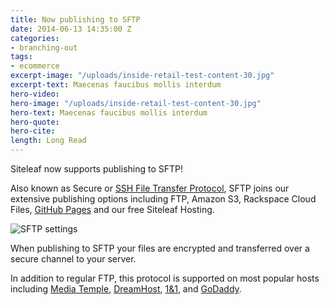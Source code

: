 ```yaml
---
title: Now publishing to SFTP
date: 2014-06-13 14:35:00 Z
categories:
- branching-out
tags:
- ecommerce
excerpt-image: "/uploads/inside-retail-test-content-30.jpg"
excerpt-text: Maecenas faucibus mollis interdum
hero-video: 
hero-image: "/uploads/inside-retail-test-content-30.jpg"
hero-text: Maecenas faucibus mollis interdum
hero-quote: 
hero-cite: 
length: Long Read
---
```


Siteleaf now supports publishing to SFTP! 

Also known as Secure or [SSH File Transfer Protocol](http://en.wikipedia.org/wiki/SSH_File_Transfer_Protocol), SFTP joins our extensive publishing options including FTP, Amazon S3, Rackspace Cloud Files, [GitHub Pages](/blog/github-pages) and our free Siteleaf Hosting.

![SFTP settings](/uploads/sftp-clip.png)


When publishing to SFTP your files are encrypted and transferred over a secure channel to your server.

In addition to regular FTP, this protocol is supported on most popular hosts including [Media Temple](http://mediatemple.net), [DreamHost](http://www.dreamhost.com), [1&1](http://www.1and1.com), and [GoDaddy](http://www.godaddy.com).
